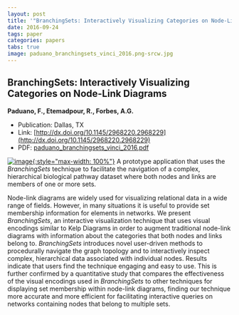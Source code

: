 ```yaml
---
layout: post
title: '"BranchingSets: Interactively Visualizing Categories on Node-Link Diagrams"'
date: 2016-09-24
tags: paper
categories: papers
tabs: true
image: paduano_branchingsets_vinci_2016.png-srcw.jpg
---
```


## BranchingSets: Interactively Visualizing Categories on Node-Link Diagrams
**Paduano, F., Etemadpour, R., Forbes, A.G.**
- Publication: Dallas, TX
- Link: [http://dx.doi.org/10.1145/2968220.2968229](http://dx.doi.org/10.1145/2968220.2968229)
- PDF: [paduano_branchingsets_vinci_2016.pdf](/documents/paduano_branchingsets_vinci_2016.pdf)


[![image](https://www.evl.uic.edu/output/originals/paduano_branchingsets_vinci_2016.png-srcw.jpg){:style="max-width: 100%"}](https://www.evl.uic.edu/output/originals/paduano_branchingsets_vinci_2016.png-srcw.jpg)
A prototype application that uses the <i>BranchingSets</i> technique to facilitate the navigation of a complex, hierarchical biological pathway dataset where both nodes and links are members of one or more sets.

Node-link diagrams are widely used for visualizing relational data in a wide range of fields. However, in many situations it is useful to provide set membership information for elements in networks. We present <i>BranchingSets</i>, an interactive visualization technique that uses visual encodings similar to Kelp Diagrams in order to augment traditional node-link diagrams with information about the categories that both nodes and links belong to. <i>BranchingSets</i> introduces novel user-driven methods to procedurally navigate the graph topology and to interactively inspect complex, hierarchical data associated with individual nodes. Results indicate that users find the technique engaging and easy to use. This is further confirmed by a quantitative study that compares the effectiveness of the visual encodings used in <i>BranchingSets</i> to other techniques for displaying set membership within node-link diagrams, finding our technique more accurate and more efficient for facilitating interactive queries on networks containing nodes that belong to multiple sets.